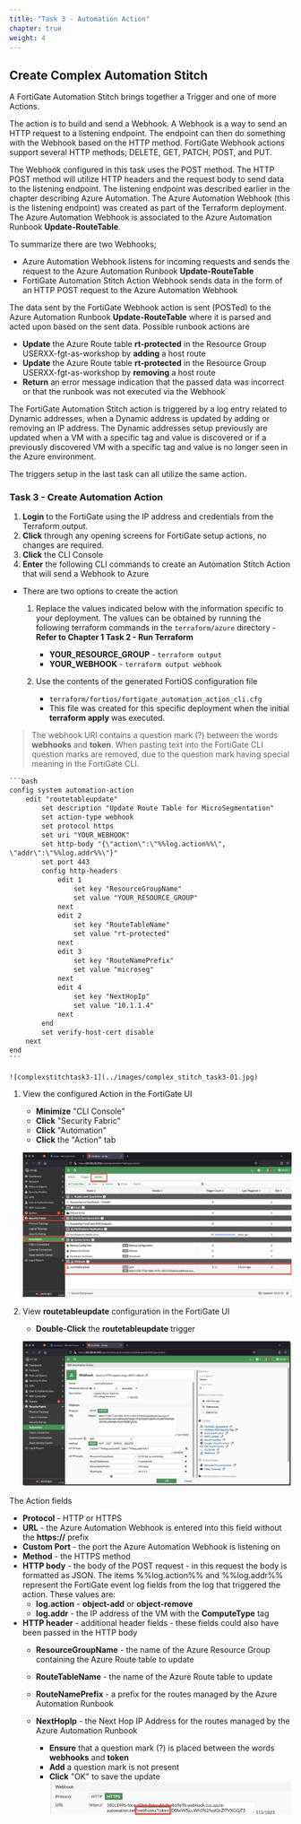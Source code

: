 ```yaml
---
title: "Task 3 - Automation Action"
chapter: true
weight: 4
---
```


## Create Complex Automation Stitch

A FortiGate Automation Stitch brings together a Trigger and one of more Actions.

The action is to build and send a Webhook. A Webhook is a way to send an HTTP request to a listening endpoint. The endpoint can then do something with the Webhook based on the HTTP method. FortiGate Webhook actions support several HTTP methods; DELETE, GET, PATCH, POST, and PUT.

The Webhook configured in this task uses the POST method. The HTTP POST method will utilize HTTP headers and the request body to send data to the listening endpoint. The listening endpoint was described earlier in the chapter describing Azure Automation.  The Azure Automation Webhook (this is the listening endpoint) was created as part of the Terraform deployment. The Azure Automation Webhook is associated to the Azure Automation Runbook **Update-RouteTable**.

To summarize there are two Webhooks;

* Azure Automation Webhook listens for incoming requests and sends the request to the Azure Automation Runbook **Update-RouteTable**
* FortiGate Automation Stitch Action Webhook sends data in the form of an HTTP POST request to the Azure Automation Webhook

The data sent by the FortiGate Webhook action is sent (POSTed) to the Azure Automation Runbook **Update-RouteTable** where it is parsed and acted upon based on the sent data. Possible runbook actions are

* **Update** the Azure Route table **rt-protected** in the Resource Group USERXX-fgt-as-workshop by **adding** a host route
* **Update** the Azure Route table **rt-protected** in the Resource Group USERXX-fgt-as-workshop by **removing** a host route
* **Return** an error message indication that the passed data was incorrect or that the runbook was not executed via the Webhook

The FortiGate Automation Stitch action is triggered by a log entry related to Dynamic addresses, when a Dynamic address is updated by adding or removing an IP address. The Dynamic addresses setup previously are updated when a VM with a specific tag and value is discovered or if a previously discovered VM with a specific tag and value is no longer seen in the Azure environment.

The triggers setup in the last task can all utilize the same action.

### Task 3 - Create Automation Action

1. **Login** to the FortiGate using the IP address and credentials from the Terraform output.
1. **Click** through any opening screens for FortiGate setup actions, no changes are required.
1. **Click** the CLI Console
1. **Enter** the following CLI commands to create an Automation Stitch Action that will send a Webhook to Azure

* There are two options to create the action
  1. Replace the values indicated below with the information specific to your deployment. The values can be obtained by running the following terraform commands in the `terraform/azure` directory - **Refer to Chapter 1 Task 2 - Run Terraform**

      * **YOUR_RESOURCE_GROUP** - `terraform output`
      * **YOUR_WEBHOOK** - `terraform output webhook`

  2. Use the contents of the generated FortiOS configuration file

      * `terraform/fortios/fortigate_automation_action_cli.cfg`
      * This file was created for this specific deployment when the initial **terraform apply** was executed.

> The webhook URI contains a question mark (?) between the words **webhooks** and **token**. When pasting text into the FortiGate CLI question marks are removed, due to the question mark having special meaning in the FortiGate CLI.

    ```bash
    config system automation-action
        edit "routetableupdate"
            set description "Update Route Table for MicroSegmentation"
            set action-type webhook
            set protocol https
            set uri "YOUR_WEBHOOK"
            set http-body "{\"action\":\"%%log.action%%\", \"addr\":\"%%log.addr%%\"}"
            set port 443
            config http-headers
                edit 1
                    set key "ResourceGroupName"
                    set value "YOUR_RESOURCE_GROUP"
                next
                edit 2
                    set key "RouteTableName"
                    set value "rt-protected"
                next
                edit 3
                    set key "RouteNamePrefix"
                    set value "microseg"
                next
                edit 4
                    set key "NextHopIp"
                    set value "10.1.1.4"
                next
            end
            set verify-host-cert disable
        next
    end
    ```

    ![complexstitchtask3-1](../images/complex_stitch_task3-01.jpg)

1. View the configured Action in the FortiGate UI

    * **Minimize** "CLI Console"
    * **Click** "Security Fabric"
    * **Click** "Automation"
    * **Click** the "Action" tab

    ![complexstitchtask3-2](../images/complex_stitch_task3-02.jpg)

1. View **routetableupdate** configuration in the FortiGate UI
    * **Double-Click** the **routetableupdate** trigger

    ![complexstitchtask3-3](../images/complex_stitch_task3-03.jpg)

  The Action fields

* **Protocol** - HTTP or HTTPS
* **URL** - the Azure Automation Webhook is entered into this field without the **https://** prefix
* **Custom Port** - the port the Azure Automation Webhook is listening on
* **Method** - the HTTPS method
* **HTTP body** - the body of the POST request - in this request the body is formatted as JSON. The items %%log.action%% and %%log.addr%% represent the FortiGate event log fields from the log that triggered the action. These values are:
  * **log.action** - **object-add** or **object-remove**
  * **log.addr** - the IP address of the VM with the **ComputeType** tag
* **HTTP header** - additional header fields - these fields could also have been passed in the HTTP body
  * **ResourceGroupName** - the name of the Azure Resource Group containing the Azure Route table to update
  * **RouteTableName** - the name of the Azure Route table to update
  * **RouteNamePrefix** - a prefix for the routes managed by the Azure Automation Runbook
  * **NextHopIp** - the Next Hop IP Address for the routes managed by the Azure Automation Runbook

    * **Ensure** that a question mark (?) is placed between the words **webhooks** and **token**
    * **Add** a question mark is not present
    * **Click** "OK" to save the update
      ![complexstitchtask3-3](../images/complex_stitch_task3-04.jpg)

